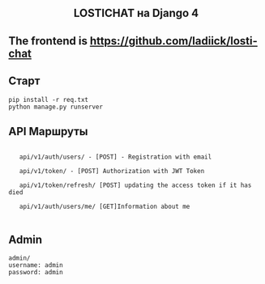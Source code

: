 <h2 align="center">LOSTICHAT на Django 4</h2>

###

## The frontend is https://github.com/ladiick/losti-chat
## Старт
    pip install -r req.txt
    python manage.py runserver

## API Маршруты
<pre>
<code>
   api/v1/auth/users/ - [POST] - Registration with email
   
   api/v1/token/ - [POST] Authorization with JWT Token
   
   api/v1/token/refresh/ [POST] updating the access token if it has died
   
   api/v1/auth/users/me/ [GET]Information about me
</code>
</pre>
   
    
## Admin

    admin/
    username: admin
    password: admin

    
    




